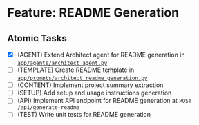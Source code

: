 # Feature: README Generation

## Atomic Tasks
- [x] (AGENT) Extend Architect agent for README generation in [`app/agents/architect_agent.py`](ai_dev_bot_platform/app/agents/architect_agent.py)
- [ ] (TEMPLATE) Create README template in [`app/prompts/architect_readme_generation.py`](ai_dev_bot_platform/app/prompts/architect_readme_generation.py)
- [ ] (CONTENT) Implement project summary extraction
- [ ] (SETUP) Add setup and usage instructions generation
- [ ] (API) Implement API endpoint for README generation at `POST /api/generate-readme`
- [ ] (TEST) Write unit tests for README generation